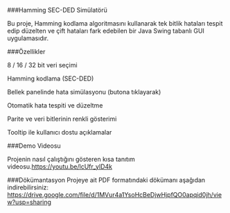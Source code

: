 ###Hamming SEC-DED Simülatörü

Bu proje, Hamming kodlama algoritmasını kullanarak tek bitlik hataları tespit edip düzelten ve çift hataları fark edebilen bir Java Swing tabanlı GUI uygulamasıdır.

###Özellikler

8 / 16 / 32 bit veri seçimi

Hamming kodlama (SEC-DED)

Bellek panelinde hata simülasyonu (butona tıklayarak)

Otomatik hata tespiti ve düzeltme

Parite ve veri bitlerinin renkli gösterimi

Tooltip ile kullanıcı dostu açıklamalar

###Demo Videosu

Projenin nasıl çalıştığını gösteren kısa tanıtım videosu.https://youtu.be/lcUfr_ylD4k

###Dökümantasyon
Projeye ait PDF formatındaki dökümanı aşağıdan indirebilirsiniz:
https://drive.google.com/file/d/1MVur4a1YsoHcBeDjwHjpfQO0apqid0jh/view?usp=sharing
